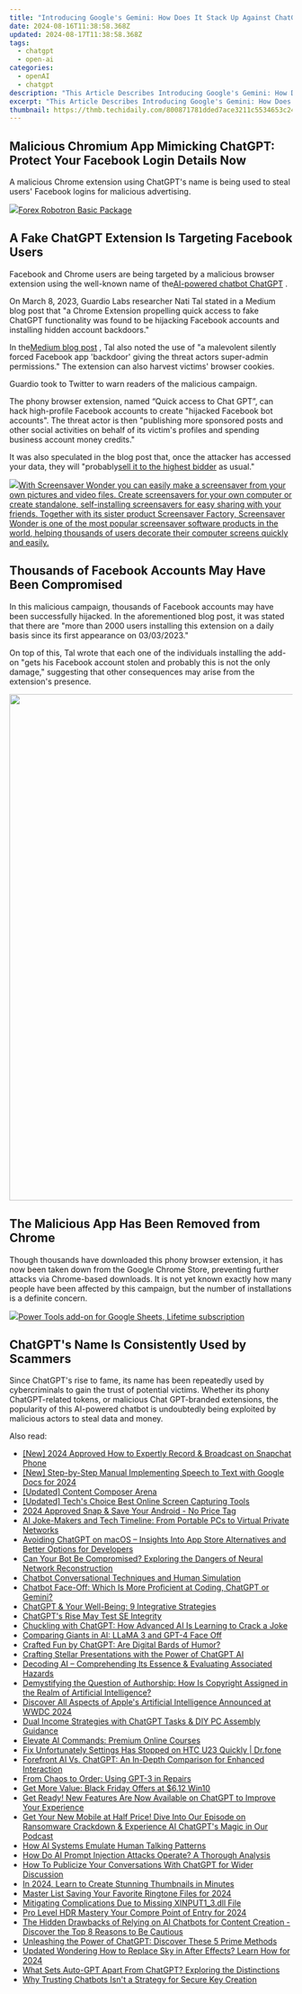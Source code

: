 ```yaml
---
title: "Introducing Google's Gemini: How Does It Stack Up Against ChatGPT?"
date: 2024-08-16T11:38:58.368Z
updated: 2024-08-17T11:38:58.368Z
tags:
  - chatgpt
  - open-ai
categories:
  - openAI
  - chatgpt
description: "This Article Describes Introducing Google's Gemini: How Does It Stack Up Against ChatGPT?"
excerpt: "This Article Describes Introducing Google's Gemini: How Does It Stack Up Against ChatGPT?"
thumbnail: https://thmb.techidaily.com/800871781dded7ace3211c5534653c24a5267e768de909ec1df6dcfa19126cf1.jpg
---
```


## Malicious Chromium App Mimicking ChatGPT: Protect Your Facebook Login Details Now

 A malicious Chrome extension using ChatGPT's name is being used to steal users' Facebook logins for malicious advertising.

<!-- affiliate ads begin -->
<a href="https://secure.2checkout.com/order/checkout.php?PRODS=4726960&QTY=1&AFFILIATE=108875&CART=1"><img src="https://secure.avangate.com/images/merchant/5f4f7141b65a730b4efb0e0d51f63e94/products/forexrobotronbox.gif" border="0">Forex Robotron Basic Package</a>
<!-- affiliate ads end -->
## A Fake ChatGPT Extension Is Targeting Facebook Users

 Facebook and Chrome users are being targeted by a malicious browser extension using the well-known name of the[AI-powered chatbot ChatGPT](https://www.makeuseof.com/what-is-chat-gpt-generative-ai-explained/) .

 On March 8, 2023, Guardio Labs researcher Nati Tal stated in a Medium blog post that "a Chrome Extension propelling quick access to fake ChatGPT functionality was found to be hijacking Facebook accounts and installing hidden account backdoors."

 In the[Medium blog post](https://labs.guard.io/fakegpt-new-variant-of-fake-chatgpt-chrome-extension-stealing-facebook-ad-accounts-with-4c9996a8f282) , Tal also noted the use of "a malevolent silently forced Facebook app 'backdoor' giving the threat actors super-admin permissions." The extension can also harvest victims' browser cookies.

Guardio took to Twitter to warn readers of the malicious campaign.

 The phony browser extension, named “Quick access to Chat GPT”, can hack high-profile Facebook accounts to create "hijacked Facebook bot accounts". The threat actor is then "publishing more sponsored posts and other social activities on behalf of its victim's profiles and spending business account money credits."

 It was also speculated in the blog post that, once the attacker has accessed your data, they will "probably[sell it to the highest bidder](https://www.makeuseof.com/how-can-data-be-sold-dark-web/) as usual."

<!-- affiliate ads begin -->
<a href="https://secure.2checkout.com/order/checkout.php?PRODS=195080&QTY=1&AFFILIATE=108875&CART=1"><img src="https://www.blumentals.net/scrwonder/images/screensaver-software.png" border="0">With Screensaver Wonder you can easily make a screensaver from your own pictures and video files. Create screensavers for your own computer or create standalone, self-installing screensavers for easy sharing with your friends. Together with its sister product Screensaver Factory, Screensaver Wonder is one of the most popular screensaver software products in the world, helping thousands of users decorate their computer screens quickly and easily.</a>
<!-- affiliate ads end -->
## Thousands of Facebook Accounts May Have Been Compromised

 In this malicious campaign, thousands of Facebook accounts may have been successfully hijacked. In the aforementioned blog post, it was stated that there are "more than 2000 users installing this extension on a daily basis since its first appearance on 03/03/2023."

 On top of this, Tal wrote that each one of the individuals installing the add-on "gets his Facebook account stolen and probably this is not the only damage," suggesting that other consequences may arise from the extension's presence.

<!-- affiliate ads begin -->
<a href="https://ursime.pxf.io/c/5597632/2048972/16384" target="_top" id="2048972"><img src="//a.impactradius-go.com/display-ad/16384-2048972" border="0" alt="" width="1200" height="900"/></a><img height="0" width="0" src="https://imp.pxf.io/i/5597632/2048972/16384" style="position:absolute;visibility:hidden;" border="0" />
<!-- affiliate ads end -->
## The Malicious App Has Been Removed from Chrome

 Though thousands have downloaded this phony browser extension, it has now been taken down from the Google Chrome Store, preventing further attacks via Chrome-based downloads. It is not yet known exactly how many people have been affected by this campaign, but the number of installations is a definite concern.

<!-- affiliate ads begin -->
<a href="https://secure.2checkout.com/order/checkout.php?PRODS=4726807&QTY=1&AFFILIATE=108875&CART=1"><img src="https://secure.avangate.com/images/merchant/c14a8df1e1b4d5297e9cb30cb34d5a00/products/copy_copy_power-tools-48.png" border="0">Power Tools add-on for Google Sheets, Lifetime subscription</a>
<!-- affiliate ads end -->
## ChatGPT's Name Is Consistently Used by Scammers

 Since ChatGPT's rise to fame, its name has been repeatedly used by cybercriminals to gain the trust of potential victims. Whether its phony ChatGPT-related tokens, or malicious Chat GPT-branded extensions, the popularity of this AI-powered chatbot is undoubtedly being exploited by malicious actors to steal data and money.


<ins class="adsbygoogle"
     style="display:block"
     data-ad-format="autorelaxed"
     data-ad-client="ca-pub-7571918770474297"
     data-ad-slot="1223367746"></ins>



<ins class="adsbygoogle"
     style="display:block"
     data-ad-client="ca-pub-7571918770474297"
     data-ad-slot="8358498916"
     data-ad-format="auto"
     data-full-width-responsive="true"></ins>

<span class="atpl-alsoreadstyle">Also read:</span>
<div><ul>
<li><a href="https://snapchat-videos.techidaily.com/new-2024-approved-how-to-expertly-record-and-broadcast-on-snapchat-phone/"><u>[New] 2024 Approved  How to Expertly Record & Broadcast on Snapchat Phone</u></a></li>
<li><a href="https://fox-glue.techidaily.com/new-step-by-step-manual-implementing-speech-to-text-with-google-docs-for-2024/"><u>[New] Step-by-Step Manual  Implementing Speech to Text with Google Docs for 2024</u></a></li>
<li><a href="https://youtube-docs.techidaily.com/ed-content-composer-arena/"><u>[Updated] Content Composer Arena</u></a></li>
<li><a href="https://on-screen-recording.techidaily.com/updated-techs-choice-best-online-screen-capturing-tools/"><u>[Updated] Tech's Choice  Best Online Screen Capturing Tools</u></a></li>
<li><a href="https://on-screen-recording.techidaily.com/2024-approved-snap-and-save-your-android-no-price-tag/"><u>2024 Approved  Snap & Save Your Android - No Price Tag</u></a></li>
<li><a href="https://tech-haven.techidaily.com/ai-joke-makers-and-tech-timeline-from-portable-pcs-to-virtual-private-networks/"><u>AI Joke-Makers and Tech Timeline: From Portable PCs to Virtual Private Networks</u></a></li>
<li><a href="https://tech-haven.techidaily.com/avoiding-chatgpt-on-macos-insights-into-app-store-alternatives-and-better-options-for-developers/"><u>Avoiding ChatGPT on macOS – Insights Into App Store Alternatives and Better Options for Developers</u></a></li>
<li><a href="https://tech-haven.techidaily.com/can-your-bot-be-compromised-exploring-the-dangers-of-neural-network-reconstruction/"><u>Can Your Bot Be Compromised? Exploring the Dangers of Neural Network Reconstruction</u></a></li>
<li><a href="https://tech-haven.techidaily.com/chatbot-conversational-techniques-and-human-simulation/"><u>Chatbot Conversational Techniques and Human Simulation</u></a></li>
<li><a href="https://tech-haven.techidaily.com/chatbot-face-off-which-is-more-proficient-at-coding-chatgpt-or-gemini/"><u>Chatbot Face-Off: Which Is More Proficient at Coding, ChatGPT or Gemini?</u></a></li>
<li><a href="https://tech-haven.techidaily.com/chatgpt-and-your-well-being-9-integrative-strategies/"><u>ChatGPT & Your Well-Being: 9 Integrative Strategies</u></a></li>
<li><a href="https://tech-haven.techidaily.com/chatgpts-rise-may-test-se-integrity/"><u>ChatGPT's Rise May Test SE Integrity</u></a></li>
<li><a href="https://tech-haven.techidaily.com/chuckling-with-chatgpt-how-advanced-ai-is-learning-to-crack-a-joke/"><u>Chuckling with ChatGPT: How Advanced AI Is Learning to Crack a Joke</u></a></li>
<li><a href="https://tech-haven.techidaily.com/comparing-giants-in-ai-llama-3-and-gpt-4-face-off/"><u>Comparing Giants in AI: LLaMA 3 and GPT-4 Face Off</u></a></li>
<li><a href="https://tech-haven.techidaily.com/crafted-fun-by-chatgpt-are-digital-bards-of-humor/"><u>Crafted Fun by ChatGPT: Are Digital Bards of Humor?</u></a></li>
<li><a href="https://tech-haven.techidaily.com/crafting-stellar-presentations-with-the-power-of-chatgpt-ai/"><u>Crafting Stellar Presentations with the Power of ChatGPT AI</u></a></li>
<li><a href="https://tech-haven.techidaily.com/decoding-ai-comprehending-its-essence-and-evaluating-associated-hazards/"><u>Decoding AI – Comprehending Its Essence & Evaluating Associated Hazards</u></a></li>
<li><a href="https://tech-haven.techidaily.com/demystifying-the-question-of-authorship-how-is-copyright-assigned-in-the-realm-of-artificial-intelligence/"><u>Demystifying the Question of Authorship: How Is Copyright Assigned in the Realm of Artificial Intelligence?</u></a></li>
<li><a href="https://tech-haven.techidaily.com/discover-all-aspects-of-apples-artificial-intelligence-announced-at-wwdc-2024/"><u>Discover All Aspects of Apple's Artificial Intelligence Announced at WWDC 2024</u></a></li>
<li><a href="https://tech-haven.techidaily.com/dual-income-strategies-with-chatgpt-tasks-and-diy-pc-assembly-guidance/"><u>Dual Income Strategies with ChatGPT Tasks & DIY PC Assembly Guidance</u></a></li>
<li><a href="https://tech-haven.techidaily.com/elevate-ai-commands-premium-online-courses/"><u>Elevate AI Commands: Premium Online Courses</u></a></li>
<li><a href="https://howto.techidaily.com/fix-unfortunately-settings-has-stopped-on-htc-u23-quickly-drfone-by-drfone-fix-android-problems-fix-android-problems/"><u>Fix Unfortunately Settings Has Stopped on HTC U23 Quickly | Dr.fone</u></a></li>
<li><a href="https://tech-haven.techidaily.com/forefront-ai-vs-chatgpt-an-in-depth-comparison-for-enhanced-interaction/"><u>Forefront AI Vs. ChatGPT: An In-Depth Comparison for Enhanced Interaction</u></a></li>
<li><a href="https://tech-haven.techidaily.com/from-chaos-to-order-using-gpt-3-in-repairs/"><u>From Chaos to Order: Using GPT-3 in Repairs</u></a></li>
<li><a href="https://win11-tips.techidaily.com/get-more-value-black-friday-offers-at-612-win10/"><u>Get More Value: Black Friday Offers at $6.12 Win10</u></a></li>
<li><a href="https://tech-haven.techidaily.com/get-ready-new-features-are-now-available-on-chatgpt-to-improve-your-experience/"><u>Get Ready! New Features Are Now Available on ChatGPT to Improve Your Experience</u></a></li>
<li><a href="https://tech-haven.techidaily.com/get-your-new-mobile-at-half-price-dive-into-our-episode-on-ransomware-crackdown-and-experience-ai-chatgpts-magic-in-our-podcast/"><u>Get Your New Mobile at Half Price! Dive Into Our Episode on Ransomware Crackdown & Experience AI ChatGPT's Magic in Our Podcast</u></a></li>
<li><a href="https://tech-haven.techidaily.com/how-ai-systems-emulate-human-talking-patterns/"><u>How AI Systems Emulate Human Talking Patterns</u></a></li>
<li><a href="https://tech-haven.techidaily.com/how-do-ai-prompt-injection-attacks-operate-a-thorough-analysis/"><u>How Do AI Prompt Injection Attacks Operate? A Thorough Analysis</u></a></li>
<li><a href="https://tech-haven.techidaily.com/how-to-publicize-your-conversations-with-chatgpt-for-wider-discussion/"><u>How To Publicize Your Conversations With ChatGPT for Wider Discussion</u></a></li>
<li><a href="https://youtube-data.techidaily.com/24-learn-to-create-stunning-thumbnails-in-minutes/"><u>In 2024, Learn to Create Stunning Thumbnails in Minutes</u></a></li>
<li><a href="https://extra-approaches.techidaily.com/master-list-saving-your-favorite-ringtone-files-for-2024/"><u>Master List  Saving Your Favorite Ringtone Files for 2024</u></a></li>
<li><a href="https://common-error.techidaily.com/mitigating-complications-due-to-missing-xinput13dll-file/"><u>Mitigating Complications Due to Missing XINPUT1_3.dll File</u></a></li>
<li><a href="https://extra-support.techidaily.com/pro-level-hdr-mastery-your-compre-point-of-entry-for-2024/"><u>Pro Level HDR Mastery  Your Compre Point of Entry for 2024</u></a></li>
<li><a href="https://tech-haven.techidaily.com/1721975423848-the-hidden-drawbacks-of-relying-on-ai-chatbots-for-content-creation-discover-the-top-8-reasons-to-be-cautious/"><u>The Hidden Drawbacks of Relying on AI Chatbots for Content Creation - Discover the Top 8 Reasons to Be Cautious</u></a></li>
<li><a href="https://tech-haven.techidaily.com/unleashing-the-power-of-chatgpt-discover-these-5-prime-methods/"><u>Unleashing the Power of ChatGPT: Discover These 5 Prime Methods</u></a></li>
<li><a href="https://ai-video-editing.techidaily.com/updated-wondering-how-to-replace-sky-in-after-effects-learn-how-for-2024/"><u>Updated Wondering How to Replace Sky in After Effects? Learn How for 2024</u></a></li>
<li><a href="https://tech-haven.techidaily.com/what-sets-auto-gpt-apart-from-chatgpt-exploring-the-distinctions/"><u>What Sets Auto-GPT Apart From ChatGPT? Exploring the Distinctions</u></a></li>
<li><a href="https://tech-haven.techidaily.com/why-trusting-chatbots-isnt-a-strategy-for-secure-key-creation/"><u>Why Trusting Chatbots Isn't a Strategy for Secure Key Creation</u></a></li>
</ul></div>
